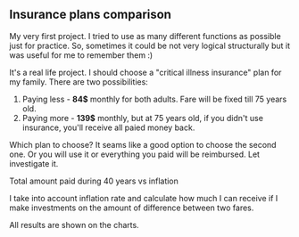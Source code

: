 ## Insurance plans comparison

My very first project. I tried to use as many different functions as possible just for practice. So, sometimes it could be not very logical structurally but it was useful for me to remember them :)

It's a real life project. I should choose a "critical illness insurance" plan for my family.
There are two possibilities:
1. Paying less - **84$** monthly for both adults. Fare will be fixed till 75 years old.
2. Paying more - **139$** monthly, but at 75 years old, if you didn't use insurance, you'll receive all paied money back.

Which plan to choose? It seams like a good option to choose the second one. Or you will use it or everything you paid will be reimbursed. Let investigate it.

Total amount paid during 40 years vs inflation
[](files/total_vs_inflation.png)

I take into account inflation rate and calculate how much I can receive if I make investments on the amount of difference between two fares. 

All results are shown on the charts.
